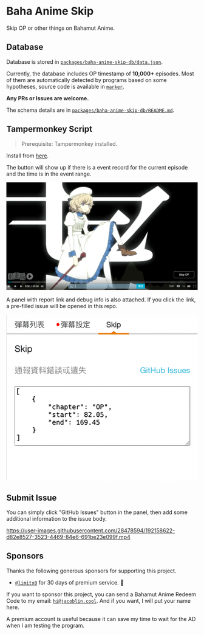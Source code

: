 # Baha Anime Skip

Skip OP or other things on Bahamut Anime.

## Database

Database is stored in [`packages/baha-anime-skip-db/data.json`](packages/baha-anime-skip-db/data.json).

Currently, the database includes OP timestamp of **10,000+** episodes. Most of them are automatically detected by programs based on some hypotheses, source code is available in [`marker`](packages/marker).

**Any PRs or Issues are welcome.**

The schema details are in [`packages/baha-anime-skip-db/README.md`](packages/baha-anime-skip-db/README.md).

## Tampermonkey Script

> Prerequisite: Tampermonkey installed.

Install from [here](https://raw.githubusercontent.com/JacobLinCool/baha-anime-skip/dist/index.user.js).

The button will show up if there is a event record for the current episode and the time is in the event range.

![Screenshot](./images/screenshot.png)

A panel with report link and debug info is also attached. If you click the link, a pre-filled issue will be opened in this repo.

![Panel](./images/panel.png)

## Submit Issue

You can simply click "GitHub Issues" button in the panel, then add some additional information to the issue body.

https://user-images.githubusercontent.com/28478594/192158622-d82e8527-3523-4469-84e6-691be23e099f.mp4

## Sponsors

Thanks the following generous sponsors for supporting this project.

- [`@limitx0`](https://github.com/limitx0) for 30 days of premium service. 🎉

If you want to sponsor this project, you can send a Bahamut Anime Redeem Code to my email: [`hi@jacoblin.cool`](mailto:hi@jacoblin.cool?subject=%5BSponsor%5D%20Bahamut%20Anime%20Redeem%20Code&body=Code%3A%20......%0D%0A%0D%0AAnything%20you%20want%20to%20tell%20me:%20%0D%0A). And if you want, I will put your name here.

A premium account is useful because it can save my time to wait for the AD when I am testing the program.
